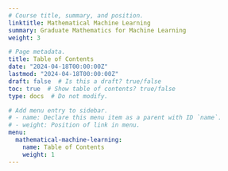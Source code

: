 ```yaml
---
# Course title, summary, and position.
linktitle: Mathematical Machine Learning
summary: Graduate Mathematics for Machine Learning
weight: 3

# Page metadata.
title: Table of Contents
date: "2024-04-18T00:00:00Z"
lastmod: "2024-04-18T00:00:00Z"
draft: false  # Is this a draft? true/false
toc: true  # Show table of contents? true/false
type: docs  # Do not modify.

# Add menu entry to sidebar.
# - name: Declare this menu item as a parent with ID `name`.
# - weight: Position of link in menu.
menu:
  mathematical-machine-learning:
    name: Table of Contents
    weight: 1
---
```

